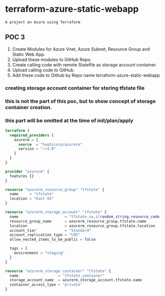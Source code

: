 # terraform-azure-static-webapp
`A project on Azure using Terraform`
## POC 3
1)	Create Modules for Azure Vnet, Azure Subnet, Resource Group and Static Web App.
2)	Upload these modules to GitHub Repo.
3)	Create calling code with remote Statefile as storage account container.
4)	Upload calling code to GitHub.
5)	Add these code to Github by Repo name terraform-azure-static-webapp



### creating storage account container for storing tfstate file
### this is not the part of this poc, but to show concept of storage container creation.
### this part will be omitted at the time of init/plan/apply
```terraform
terraform {
  required_providers {
    azurerm = {
      source  = "hashicorp/azurerm"
      version = "~>3.0"
    }
  }
}

provider "azurerm" {
  features {}
}

resource "azurerm_resource_group" "tfstate" {
  name     = "tfstate"
  location = "East US"
}

resource "azurerm_storage_account" "tfstate" {
  name                     = "tfstate_sa_${random_string.resource_code.result}"
  resource_group_name      = azurerm_resource_group.tfstate.name
  location                 = azurerm_resource_group.tfstate.location
  account_tier             = "Standard"
  account_replication_type = "LRS"
  allow_nested_items_to_be_public = false

  tags = {
    environment = "staging"
  }
}

resource "azurerm_storage_container" "tfstate" {
  name                  = "tfstate_container"
  storage_account_name  = azurerm_storage_account.tfstate.name
  container_access_type = "private"
} 
```
